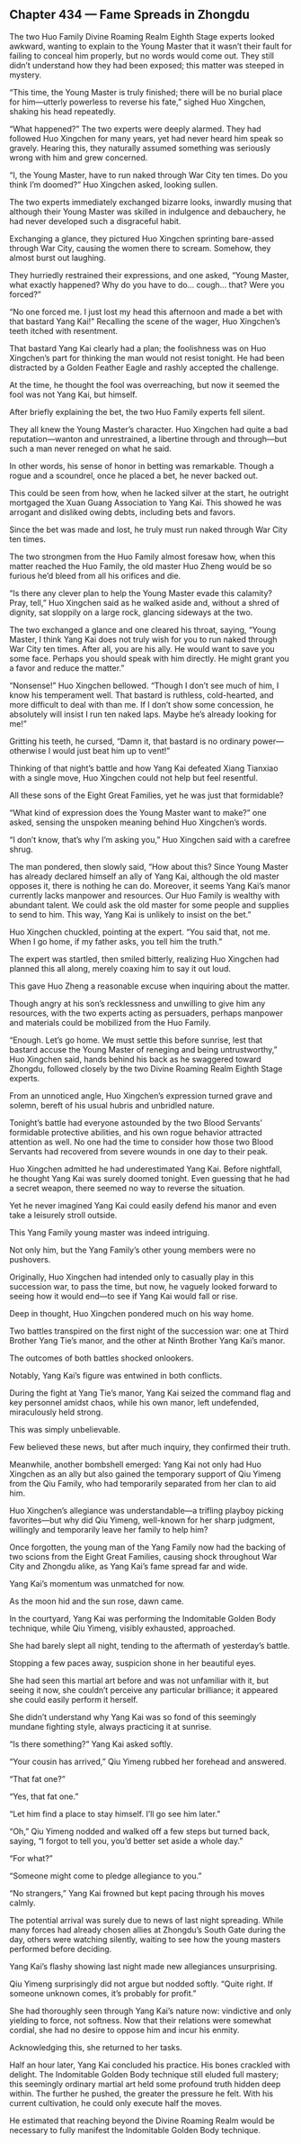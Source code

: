 ## Chapter 434 — Fame Spreads in Zhongdu

The two Huo Family Divine Roaming Realm Eighth Stage experts looked awkward, wanting to explain to the Young Master that it wasn’t their fault for failing to conceal him properly, but no words would come out. They still didn’t understand how they had been exposed; this matter was steeped in mystery.

“This time, the Young Master is truly finished; there will be no burial place for him—utterly powerless to reverse his fate,” sighed Huo Xingchen, shaking his head repeatedly.

“What happened?” The two experts were deeply alarmed. They had followed Huo Xingchen for many years, yet had never heard him speak so gravely. Hearing this, they naturally assumed something was seriously wrong with him and grew concerned.

“I, the Young Master, have to run naked through War City ten times. Do you think I’m doomed?” Huo Xingchen asked, looking sullen.

The two experts immediately exchanged bizarre looks, inwardly musing that although their Young Master was skilled in indulgence and debauchery, he had never developed such a disgraceful habit.

Exchanging a glance, they pictured Huo Xingchen sprinting bare-assed through War City, causing the women there to scream. Somehow, they almost burst out laughing.

They hurriedly restrained their expressions, and one asked, “Young Master, what exactly happened? Why do you have to do... cough... that? Were you forced?”

“No one forced me. I just lost my head this afternoon and made a bet with that bastard Yang Kai!” Recalling the scene of the wager, Huo Xingchen’s teeth itched with resentment.

That bastard Yang Kai clearly had a plan; the foolishness was on Huo Xingchen’s part for thinking the man would not resist tonight. He had been distracted by a Golden Feather Eagle and rashly accepted the challenge.

At the time, he thought the fool was overreaching, but now it seemed the fool was not Yang Kai, but himself.

After briefly explaining the bet, the two Huo Family experts fell silent.

They all knew the Young Master’s character. Huo Xingchen had quite a bad reputation—wanton and unrestrained, a libertine through and through—but such a man never reneged on what he said.

In other words, his sense of honor in betting was remarkable. Though a rogue and a scoundrel, once he placed a bet, he never backed out.

This could be seen from how, when he lacked silver at the start, he outright mortgaged the Xuan Guang Association to Yang Kai. This showed he was arrogant and disliked owing debts, including bets and favors.

Since the bet was made and lost, he truly must run naked through War City ten times.

The two strongmen from the Huo Family almost foresaw how, when this matter reached the Huo Family, the old master Huo Zheng would be so furious he’d bleed from all his orifices and die.

“Is there any clever plan to help the Young Master evade this calamity? Pray, tell,” Huo Xingchen said as he walked aside and, without a shred of dignity, sat sloppily on a large rock, glancing sideways at the two.

The two exchanged a glance and one cleared his throat, saying, “Young Master, I think Yang Kai does not truly wish for you to run naked through War City ten times. After all, you are his ally. He would want to save you some face. Perhaps you should speak with him directly. He might grant you a favor and reduce the matter.”

“Nonsense!” Huo Xingchen bellowed. “Though I don’t see much of him, I know his temperament well. That bastard is ruthless, cold-hearted, and more difficult to deal with than me. If I don’t show some concession, he absolutely will insist I run ten naked laps. Maybe he’s already looking for me!”

Gritting his teeth, he cursed, “Damn it, that bastard is no ordinary power—otherwise I would just beat him up to vent!”

Thinking of that night’s battle and how Yang Kai defeated Xiang Tianxiao with a single move, Huo Xingchen could not help but feel resentful.

All these sons of the Eight Great Families, yet he was just that formidable?

“What kind of expression does the Young Master want to make?” one asked, sensing the unspoken meaning behind Huo Xingchen’s words.

“I don’t know, that’s why I’m asking you,” Huo Xingchen said with a carefree shrug.

The man pondered, then slowly said, “How about this? Since Young Master has already declared himself an ally of Yang Kai, although the old master opposes it, there is nothing he can do. Moreover, it seems Yang Kai’s manor currently lacks manpower and resources. Our Huo Family is wealthy with abundant talent. We could ask the old master for some people and supplies to send to him. This way, Yang Kai is unlikely to insist on the bet.”

Huo Xingchen chuckled, pointing at the expert. “You said that, not me. When I go home, if my father asks, you tell him the truth.”

The expert was startled, then smiled bitterly, realizing Huo Xingchen had planned this all along, merely coaxing him to say it out loud.

This gave Huo Zheng a reasonable excuse when inquiring about the matter.

Though angry at his son’s recklessness and unwilling to give him any resources, with the two experts acting as persuaders, perhaps manpower and materials could be mobilized from the Huo Family.

“Enough. Let’s go home. We must settle this before sunrise, lest that bastard accuse the Young Master of reneging and being untrustworthy,” Huo Xingchen said, hands behind his back as he swaggered toward Zhongdu, followed closely by the two Divine Roaming Realm Eighth Stage experts.

From an unnoticed angle, Huo Xingchen’s expression turned grave and solemn, bereft of his usual hubris and unbridled nature.

Tonight’s battle had everyone astounded by the two Blood Servants’ formidable protective abilities, and his own rogue behavior attracted attention as well. No one had the time to consider how those two Blood Servants had recovered from severe wounds in one day to their peak.

Huo Xingchen admitted he had underestimated Yang Kai. Before nightfall, he thought Yang Kai was surely doomed tonight. Even guessing that he had a secret weapon, there seemed no way to reverse the situation.

Yet he never imagined Yang Kai could easily defend his manor and even take a leisurely stroll outside.

This Yang Family young master was indeed intriguing.

Not only him, but the Yang Family’s other young members were no pushovers.

Originally, Huo Xingchen had intended only to casually play in this succession war, to pass the time, but now, he vaguely looked forward to seeing how it would end—to see if Yang Kai would fall or rise.

Deep in thought, Huo Xingchen pondered much on his way home.

Two battles transpired on the first night of the succession war: one at Third Brother Yang Tie’s manor, and the other at Ninth Brother Yang Kai’s manor.

The outcomes of both battles shocked onlookers.

Notably, Yang Kai’s figure was entwined in both conflicts.

During the fight at Yang Tie’s manor, Yang Kai seized the command flag and key personnel amidst chaos, while his own manor, left undefended, miraculously held strong.

This was simply unbelievable.

Few believed these news, but after much inquiry, they confirmed their truth.

Meanwhile, another bombshell emerged: Yang Kai not only had Huo Xingchen as an ally but also gained the temporary support of Qiu Yimeng from the Qiu Family, who had temporarily separated from her clan to aid him.

Huo Xingchen’s allegiance was understandable—a trifling playboy picking favorites—but why did Qiu Yimeng, well-known for her sharp judgment, willingly and temporarily leave her family to help him?

Once forgotten, the young man of the Yang Family now had the backing of two scions from the Eight Great Families, causing shock throughout War City and Zhongdu alike, as Yang Kai’s fame spread far and wide.

Yang Kai’s momentum was unmatched for now.

As the moon hid and the sun rose, dawn came.

In the courtyard, Yang Kai was performing the Indomitable Golden Body technique, while Qiu Yimeng, visibly exhausted, approached.

She had barely slept all night, tending to the aftermath of yesterday’s battle.

Stopping a few paces away, suspicion shone in her beautiful eyes.

She had seen this martial art before and was not unfamiliar with it, but seeing it now, she couldn’t perceive any particular brilliance; it appeared she could easily perform it herself.

She didn’t understand why Yang Kai was so fond of this seemingly mundane fighting style, always practicing it at sunrise.

“Is there something?” Yang Kai asked softly.

“Your cousin has arrived,” Qiu Yimeng rubbed her forehead and answered.

“That fat one?”

“Yes, that fat one.”

“Let him find a place to stay himself. I’ll go see him later.”

“Oh,” Qiu Yimeng nodded and walked off a few steps but turned back, saying, “I forgot to tell you, you’d better set aside a whole day.”

“For what?”

“Someone might come to pledge allegiance to you.”

“No strangers,” Yang Kai frowned but kept pacing through his moves calmly.

The potential arrival was surely due to news of last night spreading. While many forces had already chosen allies at Zhongdu’s South Gate during the day, others were watching silently, waiting to see how the young masters performed before deciding.

Yang Kai’s flashy showing last night made new allegiances unsurprising.

Qiu Yimeng surprisingly did not argue but nodded softly. “Quite right. If someone unknown comes, it’s probably for profit.”

She had thoroughly seen through Yang Kai’s nature now: vindictive and only yielding to force, not softness. Now that their relations were somewhat cordial, she had no desire to oppose him and incur his enmity.

Acknowledging this, she returned to her tasks.

Half an hour later, Yang Kai concluded his practice. His bones crackled with delight. The Indomitable Golden Body technique still eluded full mastery; this seemingly ordinary martial art held some profound truth hidden deep within. The further he pushed, the greater the pressure he felt. With his current cultivation, he could only execute half the moves.

He estimated that reaching beyond the Divine Roaming Realm would be necessary to fully manifest the Indomitable Golden Body technique.